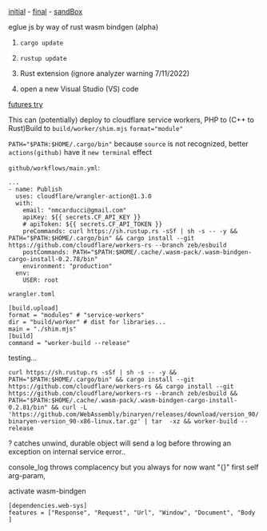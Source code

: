 [initial](https://github.com/NickCarducci/mastercard-backbank/tree/main/src/source/eglue/collagen/marrow) - [final](https://github.com/NickCarducci/sausage) - [sandBox](https://community.cloudflare.com/t/using-authorization-credential-bearer-in-lieu-of-same-origin/409702)

eglue js by way of rust wasm bindgen (alpha)

1. `cargo update`

2. `rustup update`

3. Rust extension (ignore analyzer warning 7/11/2022)
4. open a new Visual Studio (VS) code 

[futures try](https://stackoverflow.com/questions/72954374/making-a-rust-wasm-bindgen-future-example-from-ccbuild)

This can (potentially) deploy to cloudflare service workers, PHP to (C++ to Rust)Build to `build/worker/shim.mjs` `format="module"`

`PATH="$PATH:$HOME/.cargo/bin"` because `source` is not recognized, better `actions(github)` have it `new terminal` effect

`github/workflows/main.yml`:
````
...
- name: Publish
  uses: cloudflare/wrangler-action@1.3.0
  with:
    email: "nmcarducci@gmail.com"
    apiKey: ${{ secrets.CF_API_KEY }}
    # apiToken: ${{ secrets.CF_API_TOKEN }}
    preCommands: curl https://sh.rustup.rs -sSf | sh -s -- -y && PATH="$PATH:$HOME/.cargo/bin" && cargo install --git https://github.com/cloudflare/workers-rs --branch zeb/esbuild
    postCommands: PATH="$PATH:$HOME/.cache/.wasm-pack/.wasm-bindgen-cargo-install-0.2.78/bin"
    environment: "production"
  env:
    USER: root
````
`wrangler.toml`
````
[build.upload]
format = "modules" # "service-workers"
dir = "build/worker" # dist for libraries...
main = "./shim.mjs"
[build]
command = "worker-build --release" 
````

testing...

`curl https://sh.rustup.rs -sSf | sh -s -- -y && PATH="$PATH:$HOME/.cargo/bin" && cargo install --git https://github.com/cloudflare/workers-rs && cargo install --git https://github.com/cloudflare/workers-rs --branch zeb/esbuild && PATH="$PATH:$HOME/.cache/.wasm-pack/.wasm-bindgen-cargo-install-0.2.81/bin" && curl -L 'https://github.com/WebAssembly/binaryen/releases/download/version_90/binaryen-version_90-x86-linux.tar.gz' | tar  -xz && worker-build --release`

? catches unwind, durable object will send a log before throwing an exception on internal service error..

console_log throws complacency but you always for now want "{}" first self arg-param,

activate wasm-bindgen

````
[dependencies.web-sys]
features = ["Response", "Request", "Url", "Window", "Document", "Body ] 
````
